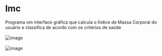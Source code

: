 # Imc
Programa om interface gráfica que calcula o Índice de Massa Corporal  do usuário e  classifica de acordo com os critérios de saúde
<br>
<br>
![image](https://user-images.githubusercontent.com/70721670/149195424-85963436-1ea2-410c-9c4b-d9c9ae95de91.png)
<br>
<br>
![image](https://user-images.githubusercontent.com/70721670/149195501-bf53b618-92ab-4ff1-ade9-22f33db829a2.png)
